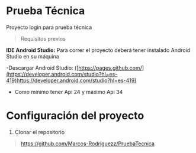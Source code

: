 # **Prueba Técnica** 

Proyecto login para prueba técnica 

> Requisitos previos

**IDE Android Studio:** Para correr el proyecto deberá tener instalado Android Studio en su máquina

-Descargar Android Studio: ([https://pages.github.com/](https://developer.android.com/studio?hl=es-419)https://developer.android.com/studio?hl=es-419)
- Como mínimo tener Api 24 y máximo Api 34

# **Configuración del proyecto** 

1. Clonar el repositorio
> https://github.com/Marcos-Rodriguezz/PruebaTecnica




